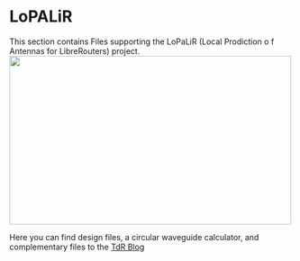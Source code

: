 <!--
SPDX-FileCopyrightText: 2023 Tecnología de Raíz <tecnologiaderaiz@disroot.org>

SPDX-License-Identifier: CC-BY-NC-4.0
-->

# LoPALiR
This section contains Files supporting the LoPaLiR (Local Prodiction o f Antennas for LibreRouters) project.
<img src="https://i.imgur.com/94INyTn.jpg" width="500" height="300">

Here you can find design files, a circular waveguide calculator, and complementary files to the [TdR Blog](http://tdr.libre.org.ar) 
